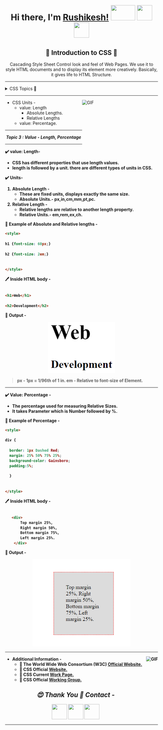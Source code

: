 <p align="center">
  <h1 align="center"><b>Hi there, I'm <a href="https://www.github.com/imrushikesh">Rushikesh!</a></b>
  <img src="https://media.giphy.com/media/z24q9PQNlw19u/giphy.gif" width = "80px" height = "50px"/>
   <a  href="https://www.linkedin.com/in/rushikesh-patil-1a3937189"><img  src="https://icons8.com/vue-static/landings/animated-icons-new/icons/material-filled/linkedin-bounce/linkedin-bounce.gif" width = "50px" height = "50px"/></a>
    <a href="mailto:rushipatil241297@gmail.com"><img  src="https://icons8.com/vue-static/landings/animated-icons-new/icons/ios-glyph/open-letter/open-letter.gif" width = "50px" height = "50px"/></a>
    <!--     <a href="mailto:rushipatil241297@gmail.com"><img  src="https://image.flaticon.com/icons/png/512/104/104069.png" width = "40px" height = "40px"/></a> -->
  </h1>
</p>



  <p align="center">
  <h2 align="center"><b>📜 Introduction to CSS 📜 </b></h2>
 <p align="center">
Cascading Style Sheet Control look and feel of Web Pages. We use it to style  HTML documents and to display its element more creatively. Basically, it gives life to HTML Structure. 
</p>
</p>

*** 
<details>
  <summary markdown="span"> CSS Topics 📁  </summary>

1. CSS Version History.<a href="Rushikesh_CSS_Vhistory.md">👉</a>
2. External Style Sheet using Multiple Style Sheets.<a href="Rushikesh_CSS_MultipleStyleSheet.md">👉</a>
3. Value Lengths and Percentages.<a href="#value">👇</a>

</details>

***


<img align="right" width="250px" height="150px" alt="GIF" src="https://image.freepik.com/free-vector/it-professionals-are-creating-web-site-laptop-screen-illustration_335657-296.jpg" />


<p aligh="left">

- CSS Units -
    - value: Length   
      - Absolute Lengths.
      - Relative Lengths
    - value: Percentage.
    
</p>

***

<P align="center" id="value"><b><i>Topic 3 : Value - Length, Percentage</i><b></p>
  
***

✔️ value: Length- 

- CSS has different properties that use length values. 
- length is followed by a unit. there are different types of units in CSS.
  
✔️ Units- 
1. Absolute Length -
   - These are fixed units, displays exactly the same size.
   - Absolute Units.- px,in,cm,mm,pt,pc.
2. Relative Length -
   - Relative lengths are relative to another length property.
   - Relative Units.- em,rem,ex,ch.


📝 Example of Absolute and Relative lengths - 

```html
<style>

h1 {font-size: 60px;}

h2 {font-size: 2em;}


</style>

```

🖊️ Inside HTML body -
```html

<h1>Web</h1>

<h2>Development</h2>

```

📄 Output -

<p align="center" ><img alt="lenght ex" src="length.png" ></p>


>px - 1px = 1/96th of 1 in.
em - Relative to font-size of Element.

***
✔️ Value: Percentage -

- The percentage used for measuring Relative Sizes.
- It takes Parameter which is Number followed by %.

📝 Example of Percentage -

```html
<style>

div { 

  border: 1px Dashed Red; 
  margin: 25% 50% 75% 25%; 
  background-color: Gainsboro;
  padding:5%;
  
  } 


</style>

```

🖊️ Inside HTML body -
```html

   <div> 
       Top margin 25%,
       Right margin 50%,   
       Bottom margin 75%,
       Left margin 25%. 
    </div>

```

📄 Output -

<p align="center" ><img alt="percentage ex" src="per.png" ></p>




***

<img align="right" height="175px" alt="GIF" src="https://media.giphy.com/media/L8K62iTDkzGX6/giphy.gif"/>


<p aligh="left">
  
- Additional Information -
  - 🔗 The World Wide Web Consortium (W3C) [Official Website.](https://www.w3.org)
   - 🔗  CSS Official [Website.](https://www.w3.org/Style/CSS/)
   - 🔗 CSS Current [Work Page.](https://www.w3.org/Style/CSS/current-work)
   - 🔗 CSS Official [Working Group.](https://www.w3.org/Style/CSS/members)
   
   
   

<p align="center">
  <h2 align="center"><i>😍 Thank You 🙏 Contact -</i></h2> 
  
 <p align="center"> <a  href="https://www.github.com/imrushikesh"><img  src="https://media.giphy.com/media/du3J3cXyzhj75IOgvA/giphy.gif" width = "50px" height = "50px"/></a>
<a  href="https://www.linkedin.com/in/rushikesh-patil-1a3937189"><img  src="https://icons8.com/vue-static/landings/animated-icons-new/icons/material-filled/linkedin-bounce/linkedin-bounce.gif" width = "50px" height = "50px"/></a>
<a href="mailto:rushipatil241297@gmail.com"><img  src="https://icons8.com/vue-static/landings/animated-icons-new/icons/ios-glyph/open-letter/open-letter.gif" width = "50px" height = "50px"/> </a></p>
<!--    <a href="mailto:rushipatil241297@gmail.com"><img  src="https://image.flaticon.com/icons/png/512/104/104069.png" width = "40px" height = "40px"/></a> -->
      
  
      
</p>
 
 ***
 
 
